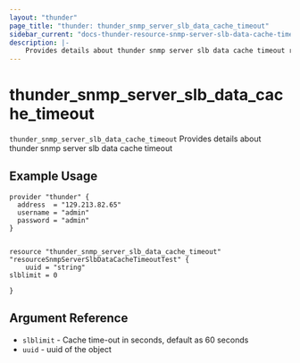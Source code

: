 ```yaml
---
layout: "thunder"
page_title: "thunder: thunder_snmp_server_slb_data_cache_timeout"
sidebar_current: "docs-thunder-resource-snmp-server-slb-data-cache-timeout"
description: |-
	Provides details about thunder snmp server slb data cache timeout resource for A10
---
```


# thunder\_snmp\_server\_slb\_data\_cache\_timeout

`thunder_snmp_server_slb_data_cache_timeout` Provides details about thunder snmp server slb data cache timeout
## Example Usage


```hcl
provider "thunder" {
  address  = "129.213.82.65"
  username = "admin"
  password = "admin"
}


resource "thunder_snmp_server_slb_data_cache_timeout" "resourceSnmpServerSlbDataCacheTimeoutTest" {
	uuid = "string"
slblimit = 0
 
}

```

## Argument Reference

* `slblimit` - Cache time-out in seconds, default as 60 seconds
* `uuid` - uuid of the object

